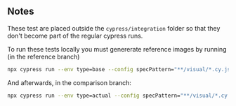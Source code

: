 ## Notes

These test are placed outside the `cypress/integration` folder so that they don't become part of the regular cypress runs.

To run these tests locally you must genererate reference images by running
(in the reference branch)

```sh
npx cypress run --env type=base --config specPattern="**/visual/*.cy.js"
```

And afterwards, in the comparison branch:

```sh
npx cypress run --env type=actual --config specPattern="**/visual/*.cy.js"
```
